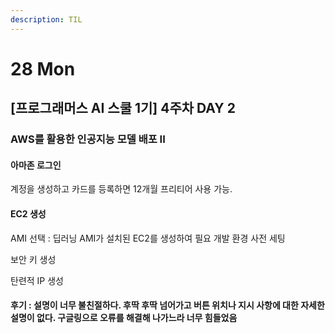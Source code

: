 ```yaml
---
description: TIL
---
```


# 28 Mon

## \[프로그래머스 AI 스쿨 1기\] 4주차 DAY 2

### AWS를 활용한 인공지능 모델 배포 II

####  아마존 로그인

 계정을 생성하고 카드를 등록하면 12개월 프리티어 사용 가능.

####  EC2 생성

 AMI 선택 : 딥러닝 AMI가 설치된 EC2를 생성하여 필요 개발 환경 사전 세팅

보안 키 생성 

탄련적 IP 생성

####  후기 : 설명이 너무 불친절하다. 후딱 후딱 넘어가고 버튼 위치나 지시 사항에 대한 자세한 설명이 없다. 구글링으로 오류를 해결해 나가느라 너무 힘들었음 

 

